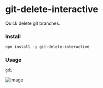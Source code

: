 # git-delete-interactive

Quick delete git branches.

### Install

```bash
npm install -g git-delete-interactive
```

### Usage

```bash
gdi
```

![image](https://user-images.githubusercontent.com/1926029/56238297-11153f00-6086-11e9-93b7-fe22800e0056.png)

